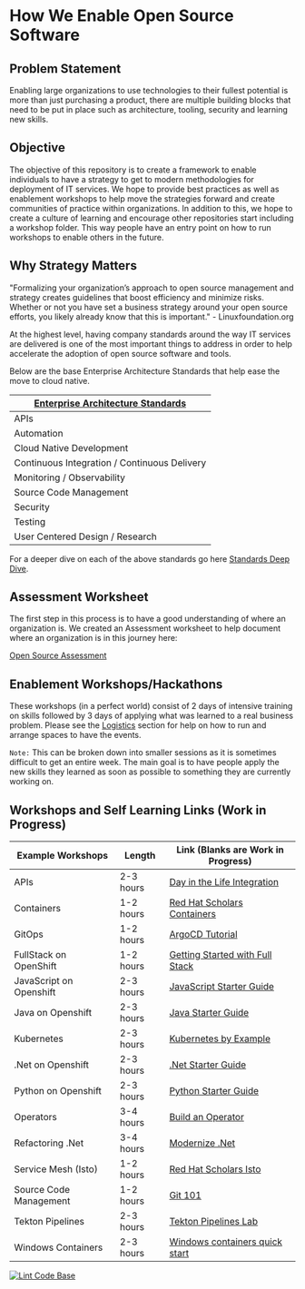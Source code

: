 # How We Enable Open Source Software

## Problem Statement

Enabling large organizations to use technologies to their fullest potential is more than just purchasing a product, there are multiple building blocks that need to be put in place such as architecture, tooling, security and learning new skills.

## Objective

The objective of this repository is to create a framework to enable individuals to have a strategy to get to modern methodologies for deployment of IT services. We hope to provide best practices as well as enablement workshops to help move the strategies forward and create communities of practice within organizations. In addition to this, we hope to create a culture of learning and encourage other repositories start including a workshop folder. This way people have an entry point on how to run workshops to enable others in the future.

## Why Strategy Matters

"Formalizing your organization’s approach to open source management and strategy creates guidelines that boost efficiency and minimize risks. Whether or not you have set a business strategy around your open source efforts, you likely already know that this is important." - Linuxfoundation.org

At the highest level, having company standards around the way IT services are delivered is one of the most important things to address in order to help accelerate the adoption of open source software and tools.

Below are the base Enterprise Architecture Standards that help ease the move to cloud native.

| [Enterprise Architecture Standards](workshops/how_we_enable/03-Strategy.md) |
|-----------------------------------------------------------------------------|
| APIs                                                                        |
| Automation                                                                  |
| Cloud Native Development                                                    |
| Continuous Integration / Continuous Delivery                                |
| Monitoring / Observability                                                  |
| Source Code Management                                                      |
| Security                                                                    |
| Testing                                                                     |
| User Centered Design / Research                                             |

For a deeper dive on each of the above standards go here [Standards Deep Dive](workshops/how_we_enable/03-Strategy.md).

## Assessment Worksheet

The first step in this process is to have a good understanding of where an organization is.  We created an Assessment worksheet to help document where an organization is in this journey here:

[Open Source Assessment](workshops/how_we_enable/01-Getting_Started.md)

## Enablement Workshops/Hackathons

These workshops (in a perfect world) consist of 2 days of intensive training on skills followed by 3 days of applying what was learned to a real business problem. Please see the [Logistics](workshops/how_we_enable/02-Logistics.md) section for help on how to run and arrange spaces to have the events.

`Note:` This can be broken down into smaller sessions as it is sometimes difficult to get an entire week. The main goal is to have people apply the new skills they learned as soon as possible to something they are currently working on.

## Workshops and Self Learning Links (Work in Progress)

| Example Workshops       | Length    | Link  (Blanks are Work in Progress)                                                                    |
|-------------------------|-----------|--------------------------------------------------------------------------------------------------------|
| APIs                    | 2-3 hours | [Day in the Life Integration](https://github.com/RedHat-Middleware-Workshops/dayinthelife-integration) |
| Containers              | 1-2 hours | [Red Hat Scholars Containers](https://redhat-scholars.github.io/containers-tutorial)                   |
| GitOps                  | 1-2 hours | [ArgoCD Tutorial](https://redhat-scholars.github.io/argocd-tutorial/)                                  |
| FullStack on OpenShift  | 1-2 hours | [Getting Started with Full Stack](https://redhat-scholars.github.io/getting-started-fullstack-js/)     |
| JavaScript on Openshift | 2-3 hours | [JavaScript Starter Guide](https://redhat-scholars.github.io/openshift-starter-guides-javascript/)     |
| Java on Openshift       | 2-3 hours | [Java Starter Guide](https://redhat-scholars.github.io/openshift-starter-guides/)                      |
| Kubernetes              | 2-3 hours | [Kubernetes by Example](https://www.kubernetesbyexample.com/concept/pods)                              |
| .Net on Openshift       | 2-3 hours | [.Net Starter Guide](https://redhat-scholars.github.io/openshift-starter-guides-dotnet/)               |
| Python on Openshift     | 2-3 hours | [Python Starter Guide](https://redhat-scholars.github.io/openshift-starter-guides-python/)             |
| Operators               | 3-4 hours | [Build an Operator](https://github.com/openshift-labs/lab-build-an-operator)                           |
| Refactoring .Net        | 3-4 hours | [Modernize .Net](https://github.com/redhat-adsa/workshop-modernize-dotnet)                             |
| Service Mesh (Isto)     | 1-2 hours | [Red Hat Scholars Isto](https://github.com/redhat-scholars/istio-tutorial)                             |
| Source Code Management  | 1-2 hours | [Git 101](workshops/git_101/01-init.md)                                                                |
| Tekton Pipelines        | 2-3 hours | [Tekton Pipelines Lab](https://github.com/openshift-labs/lab-tekton-pipelines/blob/master/README.md)   |
| Windows Containers      | 2-3 hours | [Windows containers quick start](http://people.redhat.com/chernand/windows-containers-quickstart/)     |

[![Lint Code Base](https://github.com/chadhellyea/HowWeEnable/workflows/Lint%20Code%20Base/badge.svg)](https://github.com/chadhellyea/HowWeEnable/actions)
